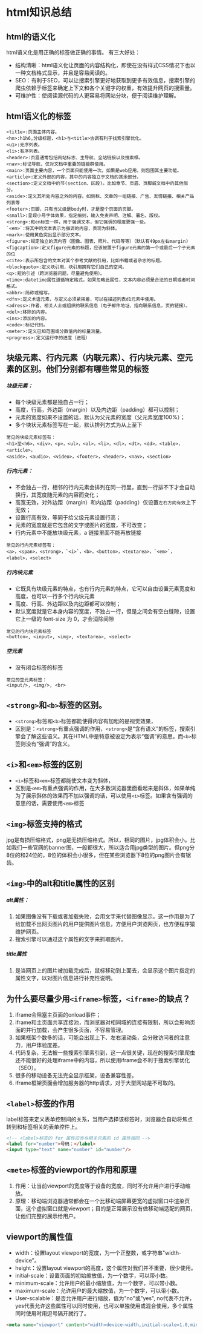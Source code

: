 # html知识总结

## html的语义化

html语义化是用正确的标签做正确的事情。
有三大好处：
- 结构清晰：html语义化让页面的内容结构化，即使在没有样式CSS情况下也以一种文档格式显示，并且是容易阅读的。
- SEO：有利于SEO，可以让搜索引擎更好地获取到更多有效信息，搜索引擎的爬虫依赖于标签来确定上下文和各个关键字的权重，有效提升网页的搜索量。
- 可维护性：使阅读源代码的人更容易将网站分块，便于阅读维护理解。

## html语义化的标签

```
<tit1e>:页面主体内容。
<hn>:h1h6,分级标题，<h1>与<title>协调有利于找索引擎优化。
<u1>:无序列表。
<li>:有序列表。
<header>:页眉通常包括网站标志、主导航、全站链接以及搜索框。
<nav>:标记导航，仅对文档中重要的链接群使用。
<main>:页面主要内容，一个页面只能使用一次。如果是web应用，则包围其主要功能。
<article>:定义外部的内容，其中的内容独立于文档的其余部分。
<section>:定义文档中的节(section、区段)。比如章节、页眉、页脚威文档中的其他部分。
<aside>:定义其所处内容之外的内容。如侧栏、文章的一组链接、广告、友情链接、相关产品列表等
<footer>:页脚，只有当父级是body时，才是整个页面的页脚。 
<small>:呈现小号字体效果，指定细则，输入免责声明、注解、署名、版权。
<strong>:和en标签一样，用于强调文本，但它强调的程度更强一些。
`<em>`:将其中的文本表示为强调的内容，表现为斜体。
<mark>:使用黄色突出显示部分文本。
<figure>:规定独立的流内容（图像、图表、照片、代码等等）（默认有49px左右margin)
<figcaption>:定义figure元素的标题，应该被置于figure元素的第一个或最后一个子元素的位
<cite>:表示所包含的文本对某个参考文献的引用，比如书籍或者杂志的标题。
<blockquoto>:定义块引用，块引用拥有它们自己的空间。
<q>:短的引述（跨浏览器问题，尽量避免使用）。
<time>:datetime属性道循特定格式，如果忽略此属性，文本内容必须是合法的日期或者时间格式。
<abbr>:简称或缩写。
<dfn>:定义术语元素，与定义必须紧挨着，可以在描述列表d1元素中使用。
<adress>:作者、相关人士或组织的联系信息（电子邮件地址、指向联系信息，页的链接）。
<del>:移除的内容。
<ins>:添加的内容。
<code>:标记代码。
<meter>:定义已知范围或分数值内的标量测量。
<progress>:定义运行中的进度（进程）
```

## 块级元素、行内元素（内联元素）、行内块元素、空元素的区别。他们分别都有哪些常见的标签

##### 块级元素：
- 每个块级元素都是独自占一行；
- 高度，行高，外边距（margin）以及内边距（padding）都可以控制；
- 元素的宽度如果不设置的话，默认为父元素的宽度（父元素宽度100%）；
- 多个块状元素标签写在一起，默认排列方式为从上至下

```
常见的块级元素标签有：
<h1>至<h6>，<div>，<p>，<ul>，<ol>，<li>，<dl>，<dt>，<dd>，<table>，<article>，
<aside>，<audio>，<video>，<footer>，<header>，<nav>，<section>
```

##### 行内元素：
- 不会独占一行，相邻的行内元素会排列在同一行里，直到一行排不下才会自动换行，其宽度随元素的内容而变化；
- 高宽无效，对外边距（margin）和内边距（padding）仅设置`左右方向有效`上下无效；
- 设置行高有效，等同于给父级元素设置行高；
- 元素的宽度就是它包含的文字或图片的宽度，不可改变；
- 行内元素中不能放块级元素，a 链接里面不能再放链接

```
常见的行内元素标签有：
<a>，<span>，<strong>，`<i>`，<b>，<button>，<textarea>，`<em>`，<label>，<select>
```

##### 行内块元素
- 它既具有块级元素的特点，也有行内元素的特点，它可以自由设置元素宽度和高度，也可以一行多个行内块元素
- 高度、行高、外边距以及内边距都可以控制；
- 默认宽度就是它本身内容的宽度，不独占一行，但是之间会有空白缝隙，设置它上一级的 font-size 为 0，才会消除间隙
```
常见的行内块元素标签
<button>, <input>, <img>, <textarea>, <select>
```

##### 空元素
- 没有闭合标签的标签
```
常见的空元素标签：
<input/>, <img/>, <br>
```

## `<strong>`和`<b>`标签的区别。
- `<strong>`标签和`<b>`标签都能使得内容有加粗的是视觉效果，
- 区别是：`<strong>`有重点强调的作用，`<strong>`是“含有语义”的标签，搜索引擎会了解这些语义。其在HTML中是特意被设定为表示“强调”的意思。而`<b>`标签则没有“强调”的含义。

## `<i>`和`<em>`标签的区别
- `<i>`标签和`<em>`标签都能使文本变为斜体，
- 区别是`<em>`有重点强调的作用，在大多数浏览器里面看起来是斜体，如果单纯为了展示斜体的效果而不加以强调的话，可以使用`<i>`标签。如果含有强调的意思的话，需要使用`<em>`标签

## `<img>`标签支持的格式

jpg是有损压缩格式，png是无损压缩格式。所以，相同的图片，jpg体积会小。比如我们一些官网的banner图，一般都很大，所以适合用jpg类型的图片。但png分8位的和24位的，8位的体积会小很多，但在某些浏览器下8位的png图片会有锯齿。

## `<img>`中的alt和title属性的区别

##### alt属性：
1. 如果图像没有下载或者加载失败，会用文字来代替图像显示。这一作用是为了给加载不出网页图片的用户提供图片信息，方便用户浏览网页，也方便程序猿维护网页。
2. 搜索引擎可以通过这个属性的文字来抓取图片。

##### title属性
1. 是当网页上的图片被加载完成后，鼠标移动到上面去，会显示这个图片指定的属性文字，以对图片信息进行补充性说明。

## 为什么要尽量少用`<iframe>`标签，`<iframe>`的缺点？
1. iframe会阻塞主页面的onload事件；
2. iframe和主页面共享连接池，而浏览器对相同域的连接有限制，所以会影响页面的并行加载，会产生很多页面，不容易管理。
3. 如果框架个数多的话，可能会出现上下、左右滚动条，会分散访问者的注意力，用户体验度差。
4. 代码复杂，无法被一些搜索引擎索引到，这一点很关键，现在的搜索引擎爬虫还不能很好的处理iframe中的内容，所以使用iframe会不利于搜索引擎优化（SEO）。
5. 很多的移动设备无法完全显示框架，设备兼容性差。
6. iframe框架页面会增加服务器的http请求，对于大型网站是不可取的。

## `<label>`标签的作用
label标签来定义表单控制间的关系，当用户选择该标签时，浏览器会自动将焦点转到和标签相关的表单控件上。
```html
<!-- <label>标签的 for 属性应当与相关元素的 id 属性相同 -->
<label for="number">号码：</label>
<input type="text" name="number" id="number"/>
```

## `<mete>`标签的viewport的作用和原理
1. 作用：让当前viewport的宽度等于设备的宽度，同时不允许用户进行手动缩放。
2. 原理：移动端浏览器通常都会在一个比移动端屏幕更宽的虚拟窗口中渲染页面，这个虚拟窗口就是viewport；目的是正常展示没有做移动端适配的网页，让他们完整的展示给用户。

## viewport的属性值
- width：设置layout viewport的宽度，为一个正整数，或字符串"width-device"。
- height：设置layout viewport的高度，这个属性对我们并不重要，很少使用。
- initial-scale：设置页面的初始缩放值，为一个数字，可以带小数。
- minimum-scale：允许用户的最小缩放值，为一个数字，可以带小数。
- maximum-scale：允许用户的最大缩放值，为一个数字，可以带小数。
- User-scalable：是否允许用户进行缩放，值为"no"或"yes", no代表不允许，yes代表允许这些属性可以同时使用，也可以单独使用或混合使用，多个属性同时使用时用逗号隔开就行了。

```html
<meta name="viewport" content="width=device-width,initial-scale=1.0,minimum-scale=1.0,maximum-scale=1.0,user-scalable=no">
```
